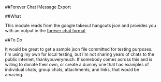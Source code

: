 ##Forever Chat iMessage Export

##What

This module reads from the google takeout hangouts json and provides you with an output in the [forever chat format](http://github.com/jkeen/forever-chat-format)

##To Do

It would be great to get a sample json file committed for testing purposes. I'm using my own for local testing, but I'm not sharing years of chats to the public internet, thankyouverymuch. If somebody comes across this and is willing to donate their own, or create a dummy one that has examples of individual chats, group chats, attachments, and links, that would be amazing.
